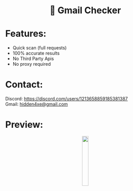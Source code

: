 <div align="center">
  <h1>📧 Gmail Checker</h1>
</div>
 
# Features:

- Quick scan (full requests)
- 100% accurate results
- No Third Party Apis
- No proxy required
 
# Contact:

Discord: https://discord.com/users/1213658859185381387
<br>
Gmail: hidden4xe@gmail.com
 
# Preview:

<div align="center">
      <a href="https://www.youtube.com/watch?v=Z_viB-ljviQ">
         <img src="https://png.pngtree.com/png-vector/20221018/ourmid/pngtree-youtube-social-media-round-icon-png-image_6315993.png" style="width:20%;">
      </a>
</div>

